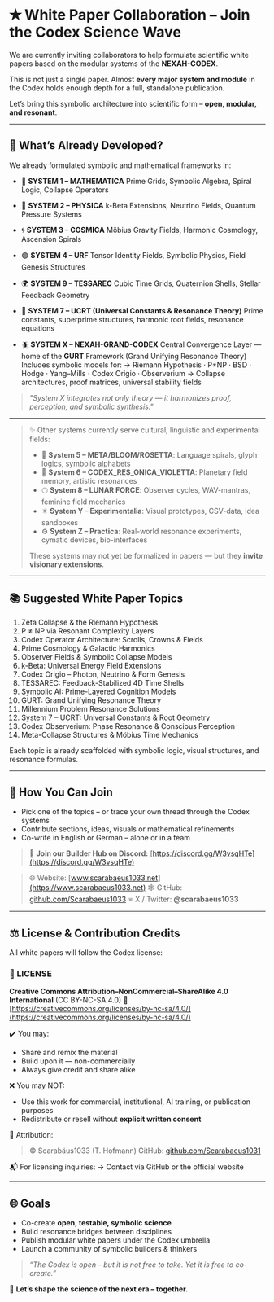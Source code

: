 # ✭️ White Paper Collaboration – Join the Codex Science Wave

We are currently inviting collaborators to help formulate scientific white papers based on the modular systems of the **NEXAH-CODEX**.

This is not just a single paper.
Almost **every major system and module** in the Codex holds enough depth for a full, standalone publication.

Let’s bring this symbolic architecture into scientific form – **open, modular, and resonant**.

---

## 🧠 What’s Already Developed?

We already formulated symbolic and mathematical frameworks in:

* 🔷 **SYSTEM 1 – MATHEMATICA**
  Prime Grids, Symbolic Algebra, Spiral Logic, Collapse Operators

* 🔶 **SYSTEM 2 – PHYSICA**
  k-Beta Extensions, Neutrino Fields, Quantum Pressure Systems

* 🌀 **SYSTEM 3 – COSMICA**
  Möbius Gravity Fields, Harmonic Cosmology, Ascension Spirals

* 🟣 **SYSTEM 4 – URF**
  Tensor Identity Fields, Symbolic Physics, Field Genesis Structures

* 🌍 **SYSTEM 9 – TESSAREC**
  Cubic Time Grids, Quaternion Shells, Stellar Feedback Geometry

* 🧬 **SYSTEM 7 – UCRT (Universal Constants & Resonance Theory)**
  Prime constants, superprime structures, harmonic root fields, resonance equations

* 🪲 **SYSTEM X – NEXAH-GRAND-CODEX**
  Central Convergence Layer — home of the **GURT** Framework (Grand Unifying Resonance Theory)
  Includes symbolic models for:
  → Riemann Hypothesis · P≠NP · BSD · Hodge · Yang–Mills · Codex Origio · Observerium
  → Collapse architectures, proof matrices, universal stability fields

> *"System X integrates not only theory — it harmonizes proof, perception, and symbolic synthesis."*

---

> ✨ Other systems currently serve cultural, linguistic and experimental fields:
>
> * 🌸 **System 5 – META/BLOOM/ROSETTA**: Language spirals, glyph logics, symbolic alphabets
> * 🥿 **System 6 – CODEX\_RES\_ONICA\_VIOLETTA**: Planetary field memory, artistic resonances
> * 🌕 **System 8 – LUNAR FORCE**: Observer cycles, WAV-mantras, feminine field mechanics
> * ✴️ **System Y – Experimentalia**: Visual prototypes, CSV-data, idea sandboxes
> * ⚙️ **System Z – Practica**: Real-world resonance experiments, cymatic devices, bio-interfaces
>
> These systems may not yet be formalized in papers — but they **invite visionary extensions**.

---

## 📚 Suggested White Paper Topics

1. Zeta Collapse & the Riemann Hypothesis
2. P ≠ NP via Resonant Complexity Layers
3. Codex Operator Architecture: Scrolls, Crowns & Fields
4. Prime Cosmology & Galactic Harmonics
5. Observer Fields & Symbolic Collapse Models
6. k-Beta: Universal Energy Field Extensions
7. Codex Origio – Photon, Neutrino & Form Genesis
8. TESSAREC: Feedback-Stabilized 4D Time Shells
9. Symbolic AI: Prime-Layered Cognition Models
10. GURT: Grand Unifying Resonance Theory
11. Millennium Problem Resonance Solutions
12. System 7 – UCRT: Universal Constants & Root Geometry
13. Codex Observerium: Phase Resonance & Conscious Perception
14. Meta-Collapse Structures & Möbius Time Mechanics

Each topic is already scaffolded with symbolic logic, visual structures, and resonance formulas.

---

## 🚀 How You Can Join

* Pick one of the topics – or trace your own thread through the Codex systems
* Contribute sections, ideas, visuals or mathematical refinements
* Co-write in English or German – alone or in a team

> 🔗 **Join our Builder Hub on Discord:**
> [https://discord.gg/W3vsqHTe](https://discord.gg/W3vsqHTe)

> 🌐 Website: [www.scarabaeus1033.net](https://www.scarabaeus1033.net)
> 🕸️ GitHub: [github.com/Scarabaeus1033](https://github.com/Scarabaeus1033)
> 🕾️ X / Twitter: **@scarabaeus1033**

---

## ⚖️ License & Contribution Credits

All white papers will follow the Codex license:

### 📜 LICENSE

**Creative Commons Attribution–NonCommercial–ShareAlike 4.0 International**
(CC BY-NC-SA 4.0)
🔗 [https://creativecommons.org/licenses/by-nc-sa/4.0/](https://creativecommons.org/licenses/by-nc-sa/4.0/)

✔️ You may:

* Share and remix the material
* Build upon it — non-commercially
* Always give credit and share alike

❌ You may NOT:

* Use this work for commercial, institutional, AI training, or publication purposes
* Redistribute or resell without **explicit written consent**

📌 Attribution:

> © Scarabäus1033 (T. Hofmann)
> GitHub: [github.com/Scarabaeus1031](https://github.com/Scarabaeus1031)

📬 For licensing inquiries:
→ Contact via GitHub or the official website

---

## 🌐 Goals

* Co-create **open, testable, symbolic science**
* Build resonance bridges between disciplines
* Publish modular white papers under the Codex umbrella
* Launch a community of symbolic builders & thinkers

> *“The Codex is open –
> but it is not free to take.
> Yet it is free to co-create.”*

🌌 **Let’s shape the science of the next era – together.**
